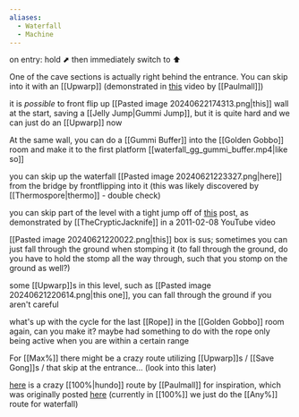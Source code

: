 ```yaml
---
aliases:
  - Waterfall
  - Machine
---
```

on entry: hold ⬈ then immediately switch to ⬆

One of the cave sections is actually right behind the entrance. You can skip into it with an [[Upwarp]] (demonstrated in [this](https://youtu.be/0QLApkMw2SE) video by [[Paulmall]])

it is *possible* to front flip up [[Pasted image 20240622174313.png|this]] wall at the start, saving a [[Jelly Jump|Gummi Jump]], but it is quite hard and we can just do an [[Upwarp]] now

At the same wall, you can do a [[Gummi Buffer]] into the [[Golden Gobbo]] room and make it to the first platform [[waterfall_gg_gummi_buffer.mp4|like so]]

you can skip up the waterfall [[Pasted image 20240621223327.png|here]] from the bridge by frontflipping into it (this was likely discovered by [[Thermospore|thermo]] - double check)

you can skip part of the level with a tight jump off of [this](https://youtu.be/U9619aEbZM0) post, as demonstrated by [[TheCrypticJacknife]] in a 2011-02-08 YouTube video

[[Pasted image 20240621220022.png|this]] box is sus; sometimes you can just fall through the ground when stomping it (to fall through the ground, do you have to hold the stomp all the way through, such that you stomp on the ground as well?)

some [[Upwarp]]s in this level, such as [[Pasted image 20240621220614.png|this one]], you can fall through the ground if you aren't careful

what's up with the cycle for the last [[Rope]] in the [[Golden Gobbo]] room again, can you make it? maybe had something to do with the rope only being active when you are within a certain range 

For [[Max%]] there might be a crazy route utilizing [[Upwarp]]s / [[Save Gong]]s / that skip at the entrance... (look into this later)

[here](https://youtu.be/0QLApkMw2SE) is a crazy [[100%|hundo]] route by [[Paulmall]] for inspiration, which was originally posted [here](https://discord.com/channels/313375426112389123/408694062862958592/742347416899944569) (currently in [[100%]] we just do the [[Any%]] route for waterfall)